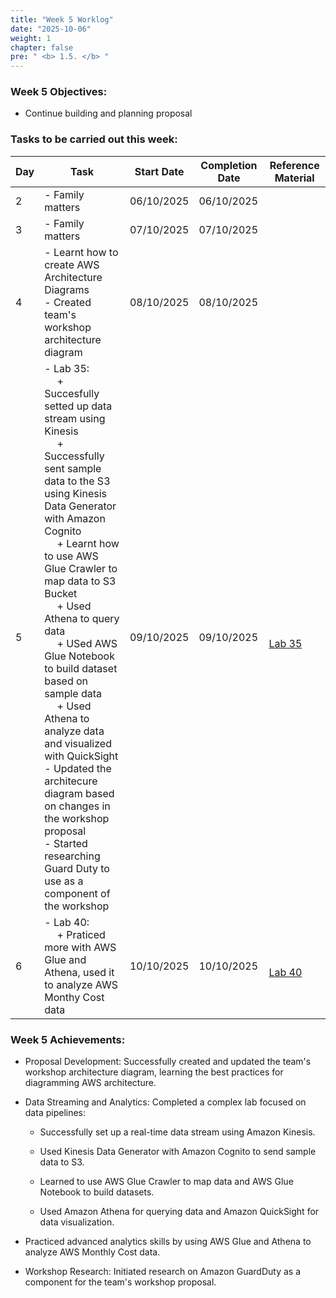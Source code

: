 ```yaml
---
title: "Week 5 Worklog"
date: "2025-10-06"
weight: 1
chapter: false
pre: " <b> 1.5. </b> "
---
```


### Week 5 Objectives:

* Continue building and planning proposal
### Tasks to be carried out this week:
| Day | Task                                                                                                                                                                                                   | Start Date | Completion Date | Reference Material                        |
| --- | ------------------------------------------------------------------------------------------------------------------------------------------------------------------------------------------------------ | ---------- | --------------- | ----------------------------------------- |
| 2   |- Family matters | 06/10/2025 | 06/10/2025      | |
| 3   |- Family matters | 07/10/2025 | 07/10/2025      | |
| 4   |- Learnt how to create AWS Architecture Diagrams <br> - Created team's workshop architecture diagram | 08/10/2025 | 08/10/2025      | |
| 5   | - Lab 35: <br>&emsp; + Succesfully setted up data stream using Kinesis <br>&emsp; + Successfully sent sample data to the S3 using Kinesis Data Generator with Amazon Cognito <br>&emsp; + Learnt how to use AWS Glue Crawler to map data to S3 Bucket <br>&emsp; + Used Athena to query data  <br>&emsp; + USed AWS Glue Notebook to build dataset based on sample data <br>&emsp; + Used Athena to analyze data and visualized with QuickSight <br> - Updated the architecure diagram based on changes in the workshop proposal <br> - Started researching Guard Duty to use as a component of the workshop  | 09/10/2025 | 09/10/2025      |<br> [Lab 35](https://000035.awsstudygroup.com/) |
| 6   |- Lab 40: <br>&emsp; + Praticed more with AWS Glue and Athena, used it to analyze AWS Monthy Cost data | 10/10/2025 | 10/10/2025      |<br> [Lab 40](https://000040.awsstudygroup.com/)|


### Week 5 Achievements:

* Proposal Development: Successfully created and updated the team's workshop architecture diagram, learning the best practices for diagramming AWS architecture.

* Data Streaming and Analytics: Completed a complex lab focused on data pipelines:

  *  Successfully set up a real-time data stream using Amazon Kinesis.

  *  Used Kinesis Data Generator with Amazon Cognito to send sample data to S3.

  * Learned to use AWS Glue Crawler to map data and AWS Glue Notebook to build datasets.

  * Used Amazon Athena for querying data and Amazon QuickSight for data visualization.

* Practiced advanced analytics skills by using AWS Glue and Athena to analyze AWS Monthly Cost data.

* Workshop Research: Initiated research on Amazon GuardDuty as a component for the team's workshop proposal.

